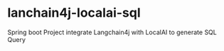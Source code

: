 # lanchain4j-localai-sql
Spring boot Project integrate Langchain4j with LocalAI to generate SQL Query 

